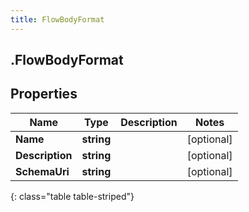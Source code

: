 ```yaml
---
title: FlowBodyFormat
---
```

## .FlowBodyFormat

## Properties

|Name | Type | Description | Notes|
|------------ | ------------- | ------------- | -------------|
| **Name** | **string** |  | [optional] |
| **Description** | **string** |  | [optional] |
| **SchemaUri** | **string** |  | [optional] |
{: class="table table-striped"}


